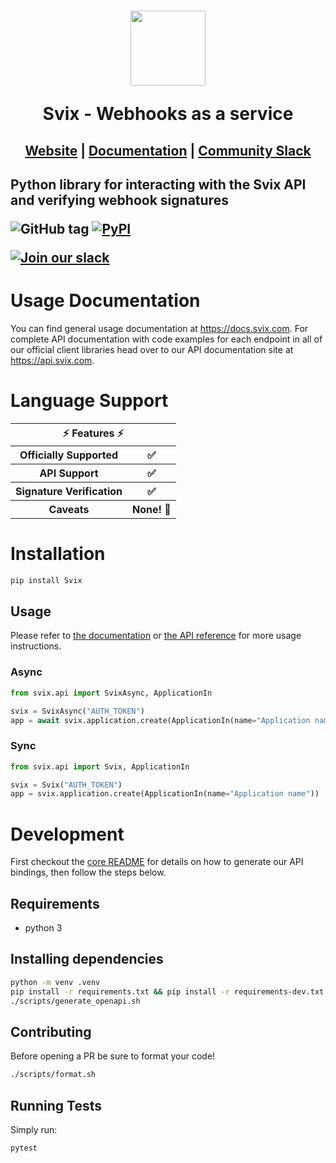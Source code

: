 <h1 align="center">
    <a style="text-decoration: none" href="https://www.svix.com">
      <img width="120" src="https://avatars.githubusercontent.com/u/80175132?s=200&v=4" />
      <p align="center">Svix - Webhooks as a service</p>
    </a>
</h1>
<h2 align="center">
  <a href="https://svix.com">Website</a> | <a href="https://docs.svix.com">Documentation</a> | <a href="https://svix.com/slack">Community Slack</a>
<h2>

Python library for interacting with the Svix API and verifying webhook signatures

![GitHub tag](https://img.shields.io/github/tag/svix/svix-webhooks.svg)
[![PyPI](https://img.shields.io/pypi/v/svix.svg)](https://pypi.python.org/pypi/svix/)

[![Join our slack](https://img.shields.io/badge/Slack-join%20the%20community-blue?logo=slack&style=social)](https://www.svix.com/slack/)

# Usage Documentation

You can find general usage documentation at <https://docs.svix.com>.  For complete API documentation with code examples for each endpoint in all of our official client libraries head over to our API documentation site at <https://api.svix.com>.

# Language Support

<table style="table-layout:fixed; white-space: nowrap;">
  <th colspan="2">⚡️ Features ⚡️</th>
  <tr>
    <th>Officially Supported</th>
    <th>✅</th>
  </tr>
  <tr>
    <th>API Support</th>
    <th>✅</th>
  </tr>
  <tr>
    <th>Signature Verification</th>
    <th>✅</th>
  </tr>
  <tr>
    <th>Caveats</th>
    <th>None! 🚀</th>
  </tr>
</table>

# Installation

```sh
pip install Svix
```

## Usage
Please refer to [the documentation](https://docs.svix.com/) or [the API reference](https://api.svix.com/docs) for more usage instructions.

### Async
```python
from svix.api import SvixAsync, ApplicationIn

svix = SvixAsync("AUTH_TOKEN")
app = await svix.application.create(ApplicationIn(name="Application name"))
```

### Sync

```python
from svix.api import Svix, ApplicationIn

svix = Svix("AUTH_TOKEN")
app = svix.application.create(ApplicationIn(name="Application name"))
```

# Development

First checkout the [core README](../README.md#development) for details on how to generate our API bindings, then follow the steps below.

## Requirements

 - python 3

## Installing dependencies

```sh
python -m venv .venv
pip install -r requirements.txt && pip install -r requirements-dev.txt
./scripts/generate_openapi.sh
```

## Contributing

Before opening a PR be sure to format your code!

```sh
./scripts/format.sh
```

## Running Tests

Simply run:

```sh
pytest
```
